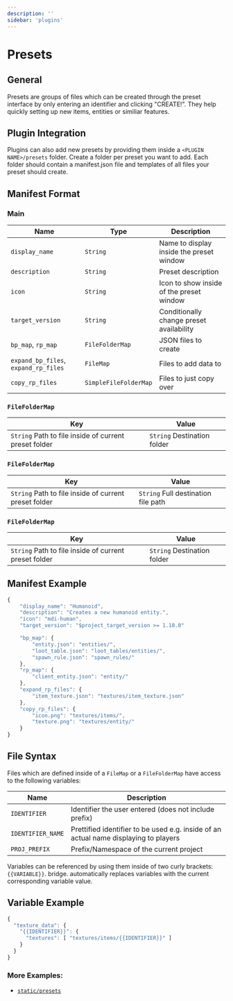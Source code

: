 ```yaml
---
description: ''
sidebar: 'plugins'
---
```


# Presets

## General

Presets are groups of files which can be created through the preset interface by only entering an identifier and clicking "CREATE!". They help quickly setting up new items, entities or similiar features.

## Plugin Integration

Plugins can also add new presets by providing them inside a `<PLUGIN NAME>/presets` folder. Create a folder per preset you want to add. Each folder should contain a manifest.json file and templates of all files your preset should create.

## Manifest Format

### Main

| Name                                 | Type                  | Description                              |
| ------------------------------------ | --------------------- | ---------------------------------------- |
| `display_name`                       | `String`              | Name to display inside the preset window |
| `description`                        | `String`              | Preset description                       |
| `icon`                               | `String`              | Icon to show inside of the preset window |
| `target_version`                     | `String`              | Conditionally change preset availability |
| `bp_map`, `rp_map`                   | `FileFolderMap`       | JSON files to create                     |
| `expand_bp_files`, `expand_rp_files` | `FileMap`             | Files to add data to                     |
| `copy_rp_files`                      | `SimpleFileFolderMap` | Files to just copy over                  |

### `FileFolderMap`

| Key                                                   | Value                       |
| ----------------------------------------------------- | --------------------------- |
| `String` Path to file inside of current preset folder | `String` Destination folder |

### `FileFolderMap`

| Key                                                   | Value                               |
| ----------------------------------------------------- | ----------------------------------- |
| `String` Path to file inside of current preset folder | `String` Full destination file path |

### `FileFolderMap`

| Key                                                   | Value                       |
| ----------------------------------------------------- | --------------------------- |
| `String` Path to file inside of current preset folder | `String` Destination folder |

## Manifest Example

```javascript
{
    "display_name": "Humanoid",
    "description": "Creates a new humanoid entity.",
    "icon": "mdi-human",
    "target_version": "$project_target_version >= 1.10.0"

    "bp_map": {
        "entity.json": "entities/",
        "loot_table.json": "loot_tables/entities/",
        "spawn_rule.json": "spawn_rules/"
    },
    "rp_map": {
        "client_entity.json": "entity/"
    },
    "expand_rp_files": {
        "item_texture.json": "textures/item_texture.json"
    },
    "copy_rp_files": {
        "icon.png": "textures/items/",
        "texture.png": "textures/entity/"
    }
}
```

## File Syntax

Files which are defined inside of a `FileMap` or a `FileFolderMap` have access to the following variables:

| Name              | Description                                                                          |
| ----------------- | ------------------------------------------------------------------------------------ |
| `IDENTIFIER`      | Identifier the user entered (does not include prefix)                                |
| `IDENTIFIER_NAME` | Prettified identifier to be used e.g. inside of an actual name displaying to players |
| `PROJ_PREFIX`     | Prefix/Namespace of the current project                                              |

Variables can be referenced by using them inside of two curly brackets: `{{VARIABLE}}`. bridge. automatically replaces variables with the current corresponding variable value.

## Variable Example

```javascript
{
  "texture_data": {
    "{{IDENTIFIER}}": {
      "textures": [ "textures/items/{{IDENTIFIER}}" ]
    }
  }
}
```

### More Examples:

-   [`static/presets`](https://github.com/solvedDev/bridge./tree/master/static/presets)
